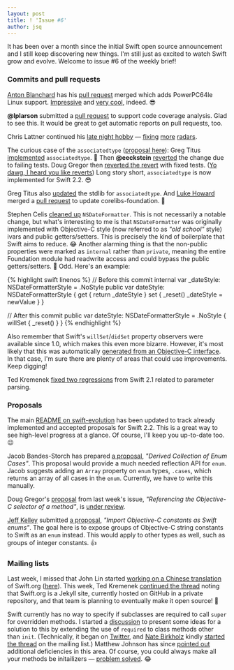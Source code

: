 ```yaml
---
layout: post
title: ! 'Issue #6'
author: jsq
---
```


It has been over a month since the initial Swift open source announcement and I still keep discovering new things. I'm still just as excited to watch Swift grow and evolve. Welcome to issue #6 of the weekly brief!

<!--excerpt-->

### Commits and pull requests

[Anton Blanchard](https://github.com/antonblanchard) has his [pull request](https://github.com/apple/swift/pull/979) merged which adds PowerPC64le Linux support. [Impressive](https://github.com/apple/swift/pull/979#issuecomment-171833623) and [very cool](https://github.com/apple/swift/pull/979#issuecomment-171876376), indeed. 😎

**@lplarson** submitted a [pull request](https://github.com/apple/swift/pull/997) to support code coverage analysis. Glad to see this. It would be great to get automatic reports on pull requests, too.

Chris Lattner continued his [late night hobby](https://twitter.com/clattner_llvm/status/674254974629502976) &mdash; [fixing](https://github.com/apple/swift/commit/20263bf46658dccafced86955fbf33ad72853c6d) [more](https://github.com/apple/swift/commit/ce94e0af538f9f7e47dc1979e4db60549ffb9010) [radars](https://github.com/apple/swift/commit/9c9ddf9e6cba3ea199bcfd59e039c404b68bb1ac).

The curious case of the `associatedtype` ([proposal here](https://github.com/apple/swift-evolution/blob/master/proposals/0011-replace-typealias-associated.md)): Greg Titus [implemented](https://github.com/apple/swift/pull/964) `associatedtype`. 👏 Then **@eeckstein** [reverted](https://github.com/apple/swift/commit/ce7b2bcf094a17fec1a3f3cfa713995f3ced1ef3) the change due to failing tests. Doug Gregor then [reverted the revert](https://github.com/apple/swift/commit/38c1de69e4b4c27ac1916d1e6fe601beb5d3a5f4) with fixed tests. ([Yo dawg, I heard you like reverts](http://cdn.meme.am/instances/500x/58010858.jpg)) Long story short, `associatedtype` is now implemented for Swift 2.2. 😎

Greg Titus also [updated](https://github.com/apple/swift/pull/976) the stdlib for `associatedtype`. And [Luke Howard](https://github.com/lhoward) merged a [pull request](https://github.com/apple/swift-corelibs-foundation/pull/230) to update corelibs-foundation. 🎉

Stephen Celis [cleaned up](https://github.com/apple/swift-corelibs-foundation/pull/234) `NSDateFormatter`. This is not necessarily a notable change, but what's interesting to me is that `NSDateFormatter` was originally implemented with Objective-C style (now referred to as *"old school"* style) ivars and public getters/setters. This is precisely the kind of boilerplate that Swift aims to reduce. 😂 Another alarming thing is that the non-public properties were marked as `internal` rather than `private`, meaning the entire Foundation module had readwrite access and could bypass the public getters/setters. 🤔 Odd. Here's an example:

{% highlight swift linenos %}
// Before this commit
internal var _dateStyle: NSDateFormatterStyle = .NoStyle
public var dateStyle: NSDateFormatterStyle {
   get {
       return _dateStyle
   }
   set {
       _reset()
       _dateStyle = newValue
   }
}

// After this commit
public var dateStyle: NSDateFormatterStyle = .NoStyle {
    willSet {
        _reset()
    }
}
{% endhighlight %}

Also remember that Swift's `willSet`/`didSet` property observers were available since 1.0, which makes this even more bizarre. However, it's most likely that this was automatically [generated from an Objective-C interface](https://twitter.com/jckarter/status/689157377149415424). In that case, I'm sure there are plenty of areas that could use improvements. Keep digging!

Ted Kremenek [fixed two regressions](https://github.com/apple/swift/pull/1007) from Swift 2.1 related to parameter parsing.

### Proposals

The main [README on swift-evolution](https://github.com/apple/swift-evolution#development-minor-version--swift-22) has been updated to track already implemented and accepted proposals for Swift 2.2. This is a great way to see high-level progress at a glance. Of course, I'll keep you up-to-date too. 😉

Jacob Bandes-Storch has prepared [a proposal](https://github.com/jtbandes/swift-evolution/blob/977a9923fd551491623b6bfd398d5859488fe1ae/proposals/0000-derived-collection-of-enum-cases.md), *"Derived Collection of Enum Cases"*. This proposal would provide a much needed reflection API for `enum`. Jacob suggests adding an `Array` property on `enum` types, `.cases`, which returns an array of all cases in the `enum`. Currently, we have to write this manually.

Doug Gregor's [proposal](https://github.com/apple/swift-evolution/blob/master/proposals/0022-objc-selectors.md) from last week's issue, *"Referencing the Objective-C selector of a method"*, is [under review](https://lists.swift.org/pipermail/swift-evolution-announce/2016-January/000020.html).

[Jeff Kelley](https://github.com/SlaunchaMan) submitted [a proposal](https://github.com/apple/swift-evolution/pull/110/files), *"Import Objective-C constants as Swift enums"*. The goal here is to expose groups of Objective-C string constants to Swift as an `enum` instead. This would apply to other types as well, such as groups of integer constants. 👍

### Mailing lists

Last week, I missed that John Lin started [working on a Chinese translation](https://lists.swift.org/pipermail/swift-dev/Week-of-Mon-20160111/000777.html) of Swift.org ([here](https://swiftlang.tw)). This week, Ted Kremenek [continued the thread](https://lists.swift.org/pipermail/swift-dev/Week-of-Mon-20160118/000856.html) noting that Swift.org is a Jekyll site, currently hosted on GitHub in a private repository, and that team is planning to eventually make it open source! 🎉

Swift currently has no way to specify if subclasses are required to call `super` for overridden methods. I started a [discussion](https://lists.swift.org/pipermail/swift-evolution/Week-of-Mon-20160111/006878.html) to present some ideas for a solution to this by extending the use of `required` to class methods other than `init`. (Technically, it began on [Twitter](https://twitter.com/jesse_squires/status/686960179435323392), and [Nate Birkholz](https://twitter.com/nbirkholz) kindly [started the thread](https://lists.swift.org/pipermail/swift-evolution/Week-of-Mon-20160111/006667.html) on the mailing list.) Matthew Johnson has since [pointed out](https://lists.swift.org/pipermail/swift-evolution/Week-of-Mon-20160118/006912.html) additional deficiencies in this area. Of course, you could always make all your methods be initailizers &mdash; [problem solved](https://twitter.com/jckarter/status/686958750335279108). 😂

